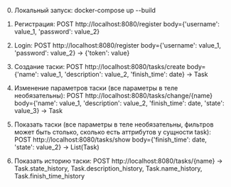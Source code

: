 0. Локальный запуск: docker-compose up --build

1. Регистрация: POST http://localhost:8080/register body={'username': value_1, 'password': value_2}
2. Login: POST http://localhost:8080/register body={'username': value_1, 'password': value_2} -> {'token': value}
3. Создание таски: POST http://localhost:8080/tasks/create body={'name': value_1, 'description': value_2, 'finish_time': date} -> Task
4. Изменение параметров таски (все параметры в теле необязательны): POST http://localhost:8080/tasks/change/{name} body={'name': value_1, 'description': value_2, 'finish_time': date, 'state': value_3} -> Task
5. Показать таски (все параметры в теле необязательны, фильтров может быть столько, сколько есть аттрибутов у сущности task): POST http://localhost:8080/tasks/show body={'finish_time': date, 'state': value_2} -> List(Task)
6. Показать историю таски: POST http://localhost:8080/tasks/{name} -> Task.state_history, Task.description_history, Task.name_history, Task.finish_time_history
